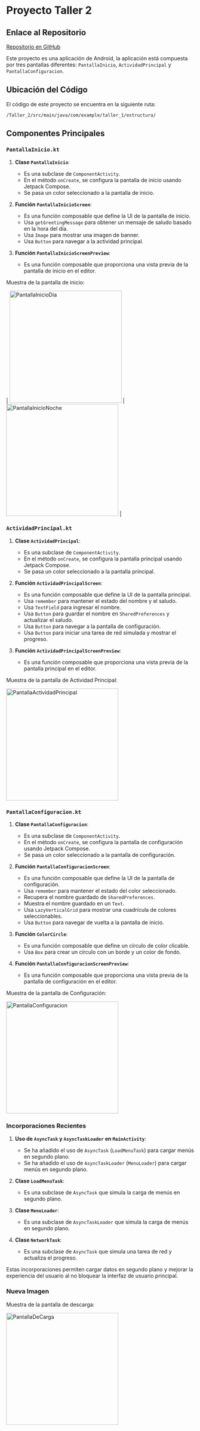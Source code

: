# Proyecto Taller 2

## Enlace al Repositorio

[Repositorio en GitHub](https://github.com/jmartter/Taller_2.git)

Este proyecto es una aplicación de Android, la aplicación está compuesta por tres pantallas diferentes: `PantallaInicio`, `ActividadPrincipal` y `PantallaConfiguracion`.

## Ubicación del Código 

El código de este proyecto se encuentra en la siguiente ruta:

`/Taller_2/src/main/java/com/example/taller_1/estructura/`

## Componentes Principales

### `PantallaInicio.kt`

1. **Clase `PantallaInicio`**:
   - Es una subclase de `ComponentActivity`.
   - En el método `onCreate`, se configura la pantalla de inicio usando Jetpack Compose.
   - Se pasa un color seleccionado a la pantalla de inicio.

2. **Función `PantallaInicioScreen`**:
   - Es una función composable que define la UI de la pantalla de inicio.
   - Usa `getGreetingMessage` para obtener un mensaje de saludo basado en la hora del día.
   - Usa `Image` para mostrar una imagen de banner.
   - Usa `Button` para navegar a la actividad principal.

3. **Función `PantallaInicioScreenPreview`**:
   - Es una función composable que proporciona una vista previa de la pantalla de inicio en el editor.

Muestra de la pantalla de inicio:

| <img src="screenshots/InicioDia.png" alt="PantallaInicioDia" width="300"/> | <img src="screenshots/InicioNoche.png" alt="PantallaInicioNoche" width="300"/> |

### `ActividadPrincipal.kt`

1. **Clase `ActividadPrincipal`**:
   - Es una subclase de `ComponentActivity`.
   - En el método `onCreate`, se configura la pantalla principal usando Jetpack Compose.
   - Se pasa un color seleccionado a la pantalla principal.

2. **Función `ActividadPrincipalScreen`**:
   - Es una función composable que define la UI de la pantalla principal.
   - Usa `remember` para mantener el estado del nombre y el saludo.
   - Usa `TextField` para ingresar el nombre.
   - Usa `Button` para guardar el nombre en `SharedPreferences` y actualizar el saludo.
   - Usa `Button` para navegar a la pantalla de configuración.
   - Usa `Button` para iniciar una tarea de red simulada y mostrar el progreso.

3. **Función `ActividadPrincipalScreenPreview`**:
   - Es una función composable que proporciona una vista previa de la pantalla principal en el editor.

Muestra de la pantalla de Actividad Principal:

<img src="screenshots/Actividad.png" alt="PantallaActividadPrincipal" width="300"/>

### `PantallaConfiguracion.kt`

1. **Clase `PantallaConfiguracion`**:
   - Es una subclase de `ComponentActivity`.
   - En el método `onCreate`, se configura la pantalla de configuración usando Jetpack Compose.
   - Se pasa un color seleccionado a la pantalla de configuración.

2. **Función `PantallaConfiguracionScreen`**:
   - Es una función composable que define la UI de la pantalla de configuración.
   - Usa `remember` para mantener el estado del color seleccionado.
   - Recupera el nombre guardado de `SharedPreferences`.
   - Muestra el nombre guardado en un `Text`.
   - Usa `LazyVerticalGrid` para mostrar una cuadrícula de colores seleccionables.
   - Usa `Button` para navegar de vuelta a la pantalla de inicio.

3. **Función `ColorCircle`**:
   - Es una función composable que define un círculo de color clicable.
   - Usa `Box` para crear un círculo con un borde y un color de fondo.

4. **Función `PantallaConfiguracionScreenPreview`**:
   - Es una función composable que proporciona una vista previa de la pantalla de configuración en el editor.

Muestra de la pantalla de Configuración:

<img src="screenshots/Configuracion.png" alt="PantallaConfiguracion" width="300"/>

### Incorporaciones Recientes

1. **Uso de `AsyncTask` y `AsyncTaskLoader` en `MainActivity`**:
   - Se ha añadido el uso de `AsyncTask` (`LoadMenuTask`) para cargar menús en segundo plano.
   - Se ha añadido el uso de `AsyncTaskLoader` (`MenuLoader`) para cargar menús en segundo plano.

2. **Clase `LoadMenuTask`**:
   - Es una subclase de `AsyncTask` que simula la carga de menús en segundo plano.

3. **Clase `MenuLoader`**:
   - Es una subclase de `AsyncTaskLoader` que simula la carga de menús en segundo plano.

4. **Clase `NetworkTask`**:
   - Es una subclase de `AsyncTask` que simula una tarea de red y actualiza el progreso.

Estas incorporaciones permiten cargar datos en segundo plano y mejorar la experiencia del usuario al no bloquear la interfaz de usuario principal.

### Nueva Imagen

Muestra de la pantalla de descarga:

<img src="screenshots/PantallaDeCarga.png" alt="PantallaDeCarga" width="300"/>